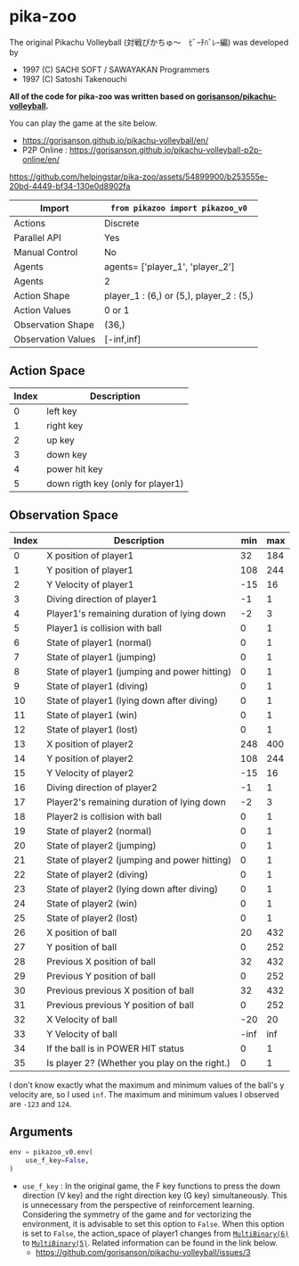 # pika-zoo

The original Pikachu Volleyball (対戦ぴかちゅ～　ﾋﾞｰﾁﾊﾞﾚｰ編) was developed by

* 1997 (C) SACHI SOFT / SAWAYAKAN Programmers
* 1997 (C) Satoshi Takenouchi

**All of the code for pika-zoo was written based on [gorisanson/pikachu-volleyball](https://github.com/gorisanson/pikachu-volleyball).**

You can play the game at the site below.

* https://gorisanson.github.io/pikachu-volleyball/en/
* P2P Online : https://gorisanson.github.io/pikachu-volleyball-p2p-online/en/

https://github.com/helpingstar/pika-zoo/assets/54899900/b253555e-20bd-4449-bf34-130e0d8902fa

| Import             | `from pikazoo import pikazoo_v0`         |
|--------------------|------------------------------------------|
| Actions            | Discrete                                 |
| Parallel API       | Yes                                      |
| Manual Control     | No                                       |
| Agents             | agents= ['player_1', 'player_2']         |
| Agents             | 2                                        |
| Action Shape       | player_1 : (6,) or (5,), player_2 : (5,) |
| Action Values      | 0 or 1                                   |
| Observation Shape  | (36,)                                    |
| Observation Values | [-inf,inf]                               |

## Action Space

| Index | Description                         |
|-------|-------------------------------------|
| 0     | left key                            |
| 1     | right key                           |
| 2     | up key                              |
| 3     | down key                            |
| 4     | power hit key                       |
| 5     | down rigth key (only for player1)   |

## Observation Space

| Index | Description                                  | min  | max  |
|-------|----------------------------------------------|------|------|
| 0     | X position of player1                        | 32   | 184  |
| 1     | Y position of player1                        | 108  | 244  |
| 2     | Y Velocity of player1                        | -15  | 16   |
| 3     | Diving direction of player1                  | -1   | 1    |
| 4     | Player1's remaining duration of lying down   | -2   | 3    |
| 5     | Player1 is collision with ball               | 0    | 1    |
| 6     | State of player1 (normal)                    | 0    | 1    |
| 7     | State of player1 (jumping)                   | 0    | 1    |
| 8     | State of player1 (jumping and power hitting) | 0    | 1    |
| 9     | State of player1 (diving)                    | 0    | 1    |
| 10    | State of player1 (lying down after diving)   | 0    | 1    |
| 11    | State of player1 (win)                       | 0    | 1    |
| 12    | State of player1 (lost)                      | 0    | 1    |
| 13    | X position of player2                        | 248  | 400  |
| 14    | Y position of player2                        | 108  | 244  |
| 15    | Y Velocity of player2                        | -15  | 16   |
| 16    | Diving direction of player2                  | -1   | 1    |
| 17    | Player2's remaining duration of lying down   | -2   | 3    |
| 18    | Player2 is collision with ball               | 0    | 1    |
| 19    | State of player2 (normal)                    | 0    | 1    |
| 20    | State of player2 (jumping)                   | 0    | 1    |
| 21    | State of player2 (jumping and power hitting) | 0    | 1    |
| 22    | State of player2 (diving)                    | 0    | 1    |
| 23    | State of player2 (lying down after diving)   | 0    | 1    |
| 24    | State of player2 (win)                       | 0    | 1    |
| 25    | State of player2 (lost)                      | 0    | 1    |
| 26    | X position of ball                           | 20   | 432  |
| 27    | Y position of ball                           | 0    | 252  |
| 28    | Previous X position of ball                  | 32   | 432  |
| 29    | Previous Y position of ball                  | 0    | 252  |
| 30    | Previous previous X position of ball         | 32   | 432  |
| 31    | Previous previous Y position of ball         | 0    | 252  |
| 32    | X Velocity of ball                           | -20  | 20   |
| 33    | Y Velocity of ball                           | -inf | inf  |
| 34    | If the ball is in   POWER HIT status         | 0    | 1    |
| 35    | Is player 2? (Whether you play on the right.)| 0    | 1    |

I don't know exactly what the maximum and minimum values of the ball's y velocity are, so I used `inf`. The maximum and minimum values I observed are `-123` and `124`.

## Arguments

```python
env = pikazoo_v0.env(
    use_f_key=False,
)
```

* `use_f_key` : In the original game, the F key functions to press the down direction (V key) and the right direction key (G key) simultaneously. This is unnecessary from the perspective of reinforcement learning. Considering the symmetry of the game and for vectorizing the environment, it is advisable to set this option to `False`. When this option is set to `False`, the action_space of player1 changes from [`MultiBinary(6)`](https://gymnasium.farama.org/api/spaces/fundamental/#multibinary) to [`MultiBinary(5)`](https://gymnasium.farama.org/api/spaces/fundamental/#multibinary). Related information can be found in the link below.
  * https://github.com/gorisanson/pikachu-volleyball/issues/3

<!-- TODO: Install, Sample Code -->
